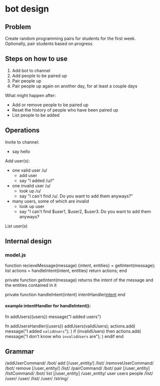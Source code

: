 # bot design
## Problem
Create random programming pairs for students for the first week. Optionally, pair students based on progress.

## Steps on how to use
1. Add bot to channel
2. Add people to be paired up
3. Pair people up
4. Pair people up again on another day, for at least a couple days

What might happen after:
- Add or remove people to be paired up
- Reset the history of people who have been paired up
- List people to be added

## Operations
Invite to channel: 
* say hello

Add user(s):
- one valid user /u/
  * add user
  * say "I added /u/!"
- one invalid user /u/
  * look up /u/
  * say "I can't find /u/. Do you want to add them anyways?"
- many users, some of which are invalid
  * look up user
  * say "I can't find $user1, $user2, $user3. Do you want to add them anyways?

List user(s)

## Internal design

### model.js

function recieveMessage(message)
  {intent, entities} = getIntent(message);
  list actions = handleIntent(intent, entities)
  return actions;
end

private function getIntent(message)
  returns the intent of the message and the entities contained in it

private function handleIntent(intent)
  intentHandler[intent](entities)
end

#### example intentHandler for handleIntent():
fn addUsers({users}) 
  message("I added users")
  
fn addUsersHandler({users})
  addUsers(validUsers);
  actions.add(
   message("I added `validUsers`");
  )
  if (invalidUsers) then
   actions.add(
     message("I don't know who `invalidUsers` are");
   )
  endif
end

## Grammar
/addUserCommand/
  /bot/ add [/user_entity/] /list/
/removeUserCommand/
  /bot/ remove [/user_entity/] /list/
/pairCommand/
  /bot/ pair [/user_entity]
/listCommand/
  /bot/ list [/user_entity]
/user_entity/
  user
  users
  people
/list/
  /user/
  /user/ /list/
/user/
  /string/